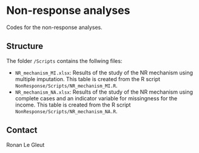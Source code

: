 # Non-response analyses

Codes for the non-response analyses. 

## Structure

The folder `/Scripts` contains the follwing files:

* `NR_mechanism_MI.xlsx`: Results of the study of the NR mechanism using multiple imputation. This table is created from the R script `NonResponse/Scripts/NR_mechanism_MI.R`.
* `NR_mechanism_NA.xlsx`: Results of the study of the NR mechanism using complete cases and an indicator variable for missingness for the income. This table is created from the R script `NonResponse/Scripts/NR_mechanism_NA.R`.

## Contact

Ronan Le Gleut
